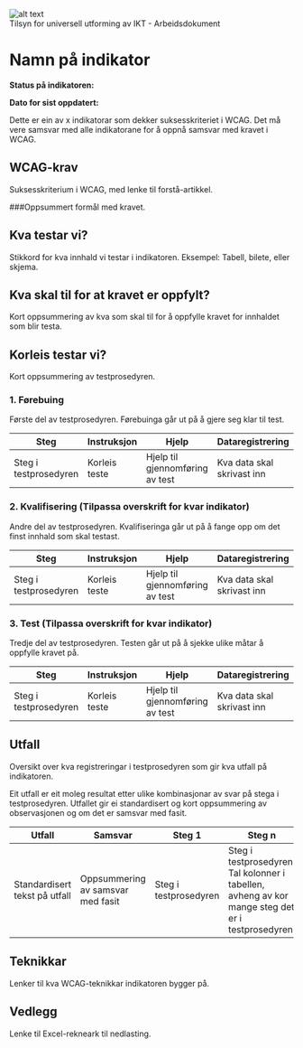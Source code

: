<style>
a{text-decoration: underline;}
</style>

![alt text](https://www.difi.no/_style/design/difi3/img/difi-logo.png "Difi logo")  
Tilsyn for universell utforming av IKT - Arbeidsdokument
# Namn  på indikator
**Status på indikatoren:**

**Dato for sist oppdatert:**

Dette er ein av x indikatorar som dekker suksesskriteriet i WCAG. Det må vere samsvar med alle indikatorane for å oppnå samsvar med kravet i WCAG.

## WCAG-krav
Suksesskriterium i WCAG, med lenke til forstå-artikkel.

###Oppsummert formål med kravet.

## Kva testar vi?
Stikkord for kva innhald vi testar i indikatoren. Eksempel: Tabell, bilete, eller skjema.

## Kva skal til for at kravet er oppfylt?
Kort oppsummering av kva som skal til for å oppfylle kravet for innhaldet som blir testa.

## Korleis testar vi?
Kort oppsummering av testprosedyren.

### 1. Førebuing
Første del av testprosedyren. Førebuinga går ut på å gjere seg klar til test.

| Steg | Instruksjon | Hjelp | Dataregistrering
|------|-------------|-------|-----------------
| Steg i testprosedyren | Korleis teste | Hjelp til gjennomføring av test | Kva data skal skrivast inn

### 2. Kvalifisering (Tilpassa overskrift for kvar indikator)
Andre del av testprosedyren. Kvalifiseringa går ut på å fange opp om det finst innhald som skal testast.

| Steg | Instruksjon | Hjelp | Dataregistrering | Kilde
|------|-------------|-------|----------------- |------
| Steg i testprosedyren | Korleis teste | Hjelp til gjennomføring av test | Kva data skal skrivast inn | Henvisning til WCAG

### 3. Test (Tilpassa overskrift for kvar indikator)
Tredje del av testprosedyren. Testen går ut på å sjekke ulike måtar å oppfylle kravet på.

| Steg | Instruksjon | Hjelp | Dataregistrering | Kilde
|------|-------------|-------|----------------- |------
| Steg i testprosedyren | Korleis teste | Hjelp til gjennomføring av test | Kva data skal skrivast inn | Henvisning til WCAG

## Utfall
Oversikt over kva registreringar i testprosedyren som gir kva utfall på indikatoren.

Eit utfall er eit moleg resultat etter ulike kombinasjonar av svar på stega i testprosedyren. Utfallet gir ei standardisert og kort oppsummering av observasjonen og om det er samsvar med fasit.

| Utfall | Samsvar | Steg 1 | Steg n
|------|-------------|-------|-----------------
| Standardisert tekst på utfall | Oppsummering av samsvar med fasit | Steg i testprosedyren | Steg i testprosedyren. Tal kolonner i tabellen, avheng av kor mange steg det er i testprosedyren

## Teknikkar
Lenker til kva WCAG-teknikkar indikatoren bygger på.

## Vedlegg
Lenke til Excel-rekneark til nedlasting.

